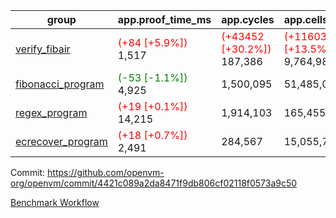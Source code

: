 | group | app.proof_time_ms | app.cycles | app.cells_used | leaf.proof_time_ms | leaf.cycles | leaf.cells_used |
| -- | -- | -- | -- | -- | -- | -- |
| [verify_fibair](https://github.com/openvm-org/openvm/blob/benchmark-results/benchmarks-pr/1350/verify_fibair-4421c089a2da8471f9db806cf02118f0573a9c50.md) |<span style='color: red'>(+84 [+5.9%])</span> 1,517 | <span style='color: red'>(+43452 [+30.2%])</span> 187,386 | <span style='color: red'>(+1160374 [+13.5%])</span> 9,764,987 |- | - | - |
| [fibonacci_program](https://github.com/openvm-org/openvm/blob/benchmark-results/benchmarks-pr/1350/fibonacci-4421c089a2da8471f9db806cf02118f0573a9c50.md) |<span style='color: green'>(-53 [-1.1%])</span> 4,925 |  1,500,095 |  51,485,080 |- | - | - |
| [regex_program](https://github.com/openvm-org/openvm/blob/benchmark-results/benchmarks-pr/1350/regex-4421c089a2da8471f9db806cf02118f0573a9c50.md) |<span style='color: red'>(+19 [+0.1%])</span> 14,215 |  1,914,103 |  165,455,373 |- | - | - |
| [ecrecover_program](https://github.com/openvm-org/openvm/blob/benchmark-results/benchmarks-pr/1350/ecrecover-4421c089a2da8471f9db806cf02118f0573a9c50.md) |<span style='color: red'>(+18 [+0.7%])</span> 2,491 |  284,567 |  15,055,723 |- | - | - |


Commit: https://github.com/openvm-org/openvm/commit/4421c089a2da8471f9db806cf02118f0573a9c50

[Benchmark Workflow](https://github.com/openvm-org/openvm/actions/runs/13222477732)
